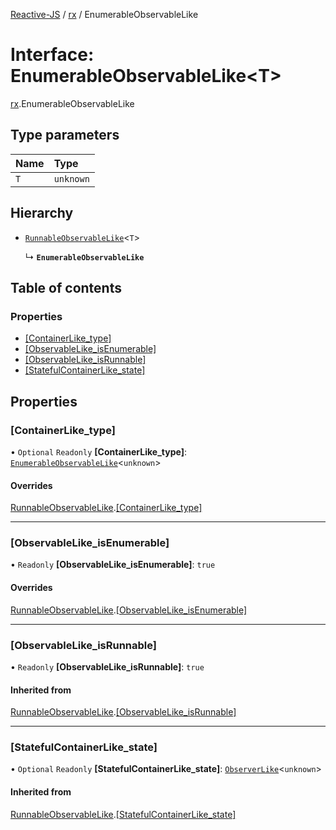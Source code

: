 [Reactive-JS](../README.md) / [rx](../modules/rx.md) / EnumerableObservableLike

# Interface: EnumerableObservableLike<T\>

[rx](../modules/rx.md).EnumerableObservableLike

## Type parameters

| Name | Type |
| :------ | :------ |
| `T` | `unknown` |

## Hierarchy

- [`RunnableObservableLike`](rx.RunnableObservableLike.md)<`T`\>

  ↳ **`EnumerableObservableLike`**

## Table of contents

### Properties

- [[ContainerLike\_type]](rx.EnumerableObservableLike.md#[containerlike_type])
- [[ObservableLike\_isEnumerable]](rx.EnumerableObservableLike.md#[observablelike_isenumerable])
- [[ObservableLike\_isRunnable]](rx.EnumerableObservableLike.md#[observablelike_isrunnable])
- [[StatefulContainerLike\_state]](rx.EnumerableObservableLike.md#[statefulcontainerlike_state])

## Properties

### [ContainerLike\_type]

• `Optional` `Readonly` **[ContainerLike\_type]**: [`EnumerableObservableLike`](rx.EnumerableObservableLike.md)<`unknown`\>

#### Overrides

[RunnableObservableLike](rx.RunnableObservableLike.md).[[ContainerLike_type]](rx.RunnableObservableLike.md#[containerlike_type])

___

### [ObservableLike\_isEnumerable]

• `Readonly` **[ObservableLike\_isEnumerable]**: ``true``

#### Overrides

[RunnableObservableLike](rx.RunnableObservableLike.md).[[ObservableLike_isEnumerable]](rx.RunnableObservableLike.md#[observablelike_isenumerable])

___

### [ObservableLike\_isRunnable]

• `Readonly` **[ObservableLike\_isRunnable]**: ``true``

#### Inherited from

[RunnableObservableLike](rx.RunnableObservableLike.md).[[ObservableLike_isRunnable]](rx.RunnableObservableLike.md#[observablelike_isrunnable])

___

### [StatefulContainerLike\_state]

• `Optional` `Readonly` **[StatefulContainerLike\_state]**: [`ObserverLike`](scheduling.ObserverLike.md)<`unknown`\>

#### Inherited from

[RunnableObservableLike](rx.RunnableObservableLike.md).[[StatefulContainerLike_state]](rx.RunnableObservableLike.md#[statefulcontainerlike_state])
